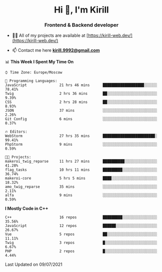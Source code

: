<h1 align="center">Hi 👋, I'm Kirill</h1>
<h3 align="center">Frontend & Backend developer</h3>

- 👨‍💻 All of my projects are available at [https://kirill-web.dev/](https://kirill-web.dev/)

- 📫 Contact me here **kirill.9992@gmail.com**











<!--START_SECTION:waka-->
📊 **This Week I Spent My Time On** 

```text
⌚︎ Time Zone: Europe/Moscow

💬 Programming Languages: 
JavaScript               21 hrs 46 mins      ███████████████████░░░░░░   78.41% 
Twig                     2 hrs 36 mins       ██░░░░░░░░░░░░░░░░░░░░░░░   9.39% 
CSS                      2 hrs 28 mins       ██░░░░░░░░░░░░░░░░░░░░░░░   8.93% 
JSON                     37 mins             ░░░░░░░░░░░░░░░░░░░░░░░░░   2.26% 
Git Config               6 mins              ░░░░░░░░░░░░░░░░░░░░░░░░░   0.37%

🔥 Editors: 
WebStorm                 27 hrs 35 mins      ████████████████████████░   99.41% 
PhpStorm                 9 mins              ░░░░░░░░░░░░░░░░░░░░░░░░░   0.59%

🐱‍💻 Projects: 
makeroi_twig_reparse     11 hrs 27 mins      ██████████░░░░░░░░░░░░░░░   41.28% 
flag_tasks               10 hrs 11 mins      █████████░░░░░░░░░░░░░░░░   36.74% 
makeroi-core             5 hrs 5 mins        ████░░░░░░░░░░░░░░░░░░░░░   18.32% 
amo_twig_reparse         35 mins             ░░░░░░░░░░░░░░░░░░░░░░░░░   2.11% 
alfa                     9 mins              ░░░░░░░░░░░░░░░░░░░░░░░░░   0.59%

```

**I Mostly Code in C++** 

```text
C++                      16 repos            █████████░░░░░░░░░░░░░░░░   35.56% 
JavaScript               12 repos            ██████░░░░░░░░░░░░░░░░░░░   26.67% 
Vue                      5 repos             ██░░░░░░░░░░░░░░░░░░░░░░░   11.11% 
Twig                     3 repos             █░░░░░░░░░░░░░░░░░░░░░░░░   6.67% 
PHP                      2 repos             █░░░░░░░░░░░░░░░░░░░░░░░░   4.44%

```



 Last Updated on 09/07/2021
<!--END_SECTION:waka-->
